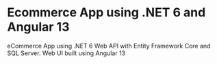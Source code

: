 # Ecommerce App using .NET 6 and Angular 13
eCommerce App using .NET 6 Web API with Entity Framework Core and SQL Server. Web UI built using Angular 13
